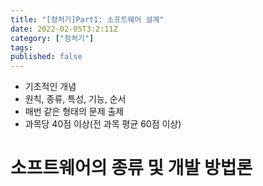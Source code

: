 ```yaml
---
title: "[정처기]Part1: 소프트웨어 설계"
date: 2022-02-05T3:2:11Z
category: ["정처기"]
tags:
published: false
---
```


- 기초적인 개념
- 원칙, 종류, 특성, 기능, 순서
- 매번 같은 형태의 문제 출제
- 과목당 40점 이상(전 과목 평균 60점 이상)

# 소프트웨어의 종류 및 개발 방법론
